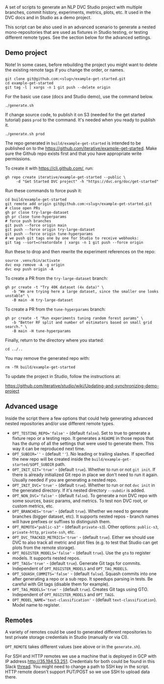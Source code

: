 A set of scripts to generate an NLP DVC Studio project with multiple branches,
commit history, experiments, metrics, plots, etc. It used in the DVC docs and in
Studio as a demo project. 

This script can be also used in an advanced scenario to generate a nested
mono-repositories that are used as fixtures in Studio testing, or testing
different remote types. See the section below for the advanced settings.

## Demo project

Note! In some cases, before rebuilding the project you might want to delete the
existing remote tags if you change the order, or names.

```shell
git clone git@github.com:<slug>/example-get-started.git
cd example-get-started
git tag -l | xargs -n 1 git push --delete origin
```

For the basic use case (docs and Studio demo), use the command below.

```shell
./generate.sh
```

If change source code, to publish it on S3 (needed for the get started tutorial)
pass `prod` to the command. It's needed when you ready to publish it.

```shell
./generate.sh prod
```

The repo generated in `build/example-get-started` is intended to be published on
to the https://github.com/iterative/example-get-started. Make sure the Github
repo exists first and that you have appropriate write permissions.

To create it with https://cli.github.com/, run:

```shell
gh repo create iterative/example-get-started --public \
     -d "Get Started DVC project" -h "https://dvc.org/doc/get-started"
```

Run these commands to force push it:

```shell
cd build/example-get-started
git remote add origin git@github.com:<slug>/example-get-started.git
# close open PRs
gh pr close try-large-dataset
gh pr close tune-hyperparams
# force push branches
git push --force origin main
git push --force origin try-large-dataset
git push --force origin tune-hyperparams
# we push git tags one by one for Studio to receive webhooks:
git tag --sort=creatordate | xargs -n 1 git push --force origin
```

Run these to drop and then rewrite the experiment references on the repo:

```shell
source .venv/bin/activate
dvc exp remove -A -g origin
dvc exp push origin -A
```

To create a PR from the `try-large-dataset` branch:

```shell
gh pr create -t "Try 40K dataset (4x data)" \
   -b "We are trying here a large dataset, since the smaller one looks unstable" \
   -B main -H try-large-dataset
```

To create a PR from the `tune-hyperparams` branch:

```shell
gh pr create -t "Run experiments tuning random forest params" \
   -b "Better RF split and number of estimators based on small grid search." \
   -B main -H tune-hyperparams
```

Finally, return to the directory where you started:

```shell
cd ../..
```

You may remove the generated repo with:

```shell
rm -fR build/example-get-started
```

To update the project in Studio, follow the instructions at:

https://github.com/iterative/studio/wiki/Updating-and-synchronizing-demo-project


## Advanced usage

Inside the script there a few options that could help generating advanced nested
repositories and/or use different remote types.

- `OPT_TESTING_REPO='false'` - (default `false`). Set to true to generate a
  fixture repo or a testing repo. It generates a `README` in those repos that
  has the dump of all the settings that were used to generate them. This way it
  can be reproduced next time.
- `OPT_SUBDIR=''` - (default `''`). No leading or trailing slashes. If specified
  the new repo will be created inside the 
  `build/example-get-started/$OPT_SUBDIR` path.
- `OPT_INIT_GIT='true'` - (default `true`). Whether to run or not `git init`. If
  there is already initialized Git repo in place we don't need to run it again.
  Usually needed if you are generating a nested repo.
- `OPT_INIT_DVC='true'` - (default `true`). Whether to run or not
  `dvc init` in the generated directory. If it's nested directory `--subdir` is
  added.
- `OPT_NON_DVC='false'` - (default `false`). To generate a non DVC repo with
  some sources, basic params, and metrics. To test non DVC root, or custom
  metrics, etc.
- `OPT_BRANCHES='true'` - (default `true`). Whether we need to generate
  branches (bigger dataset, etc). It supports nested repos - branch names will
  have prefixes or suffixes to distinguish them.
- `OPT_REMOTE="public-s3"` - (default `private-s3`). Other options: `public-s3`,
  `private-http`, `private-ssh`, etc.
- `OPT_DVC_TRACKED_METRICS='true'` - (default `true`). Either we should use
  DVC to also track all metric and plot files (e.g. to test that Studio can get
  plots from the remote storage).
- `OPT_REGISTER_MODELS='false'` - (default `true`). Use the `gto` to register
  models. It supports nested repos.
- `OPT_TAGS='true'` - (default `true`). Generate Git tags for commits.
  Independent of `OPT_REGISTER_MODELS` and `OPT_TAG_MODELS`.
- `OPT_SQUASH_COMMITS='false'` - (default `false`). Squash commits into one
  after generating a repo or a sub repo. It speedups parsing in tests. Be
  careful with Git tags (disable them for example).
- `OPT_TAG_MODELS='true'` - (default `true`). Creates Git tags using GTO.
  Independent of `OPT_REGISTER_MODELS` and `OPT_TAGS`.
- `OPT_MODEL_NAME='text-classification'` - (default `text-classification`).
  Model name to register.

## Remotes

A variety of remotes could be used to generated different repositories to test
private storage credentials in Studio (manually or via CI).

`OPT_REMOTE` takes different values (see above or in the `generate.sh`).

For SSH and HTTP remotes we use a machine that is deployed in GCP with IP
address http://35.194.53.251. Credentials for both could be found in this Slack
[thread](https://iterativeai.slack.com/archives/CUSNDR35K/p1595393188054200).
You might need to change a path to SSH key in the script. HTTP remote doesn't
support PUT/POST so we use SSH to upload data there.

